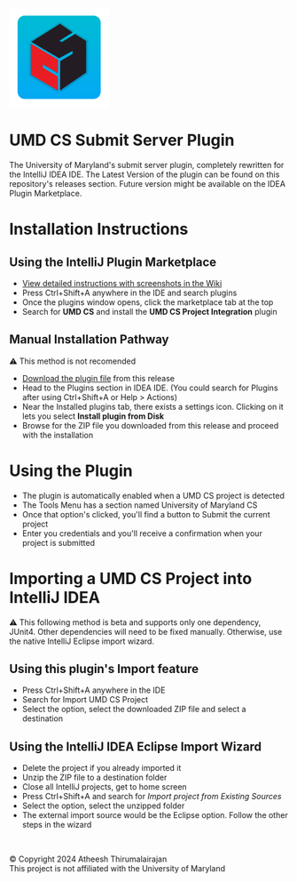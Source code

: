 <img src="https://github.com/candiedoperation/umd-submitserverplugin/blob/4b5d951461c376c711019ebf6ad2bdf5396c1f58/src/main/resources/META-INF/pluginIcon.svg" width=180 height=180 />
<h1>UMD CS Submit Server Plugin</h1>
<p>The University of Maryland's submit server plugin, completely rewritten for the IntelliJ IDEA IDE. The Latest Version of the plugin can be found on this repository's releases section. Future version might be available on the IDEA Plugin Marketplace.</p>

# Installation Instructions
## Using the IntelliJ Plugin Marketplace
- [View detailed instructions with screenshots in the Wiki](https://github.com/candiedoperation/umd-submitserverplugin/wiki/Installing-the-Plugin-to-IntelliJ-IDEA)
- Press Ctrl+Shift+A anywhere in the IDE and search plugins
- Once the plugins window opens, click the marketplace tab at the top
- Search for **UMD CS** and install the **UMD CS Project Integration** plugin

## Manual Installation Pathway
⚠️ This method is not recomended
- [Download the plugin file](https://github.com/candiedoperation/umd-submitserverplugin/releases/download/v1.0.3/umd-submitserverplugin-1.0.3.zip) from this release
- Head to the Plugins section in IDEA IDE. (You could search for Plugins after using Ctrl+Shift+A or Help > Actions)
- Near the Installed plugins tab, there exists a settings icon. Clicking on it lets you select **Install plugin from Disk**
- Browse for the ZIP file you downloaded from this release and proceed with the installation

# Using the Plugin

- The plugin is automatically enabled when a UMD CS project is detected
- The Tools Menu has a section named University of Maryland CS
- Once that option's clicked, you'll find a button to Submit the current project
- Enter you credentials and you'll receive a confirmation when your project is submitted

# Importing a UMD CS Project into IntelliJ IDEA
⚠️ This following method is beta and supports only one dependency, JUnit4. Other dependencies will need to be fixed manually. Otherwise, use the native IntelliJ Eclipse import wizard.

## Using this plugin's Import feature

- Press Ctrl+Shift+A anywhere in the IDE
- Search for Import UMD CS Project
- Select the option, select the downloaded ZIP file and select a destination

## Using the IntelliJ IDEA Eclipse Import Wizard

- Delete the project if you already imported it
- Unzip the ZIP file to a destination folder
- Close all IntelliJ projects, get to home screen
- Press Ctrl+Shift+A and search for *Import project from Existing Sources*
- Select the option, select the unzipped folder
- The external import source would be the Eclipse option. Follow the other steps in the wizard

<br/>

© Copyright 2024  Atheesh Thirumalairajan  
This project is not affiliated with the University of Maryland
